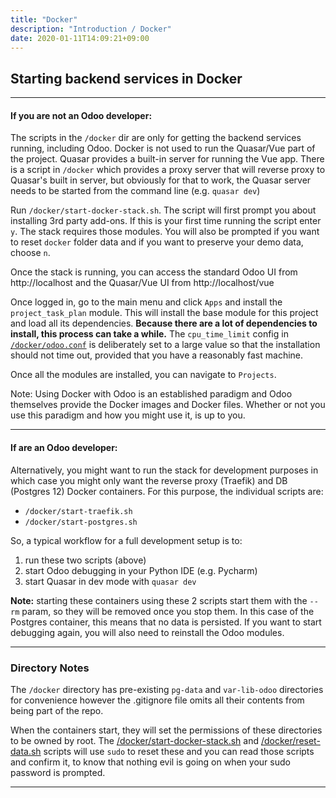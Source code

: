 ```yaml
---
title: "Docker"
description: "Introduction / Docker"
date: 2020-01-11T14:09:21+09:00
---
```


## Starting backend services in Docker

---

#### If you are not an Odoo developer:

The scripts in the `/docker` dir are only for getting the backend services running, including Odoo. Docker is not used
to
run the Quasar/Vue part of the project. Quasar provides a built-in server for running the Vue app. There is a script in
`/docker` which provides a proxy server that will reverse proxy to Quasar's built in server, but obviously for that to
work, the Quasar server needs to be started from the command line (e.g. `quasar dev`)

Run `/docker/start-docker-stack.sh`. The script will first prompt you about installing 3rd party add-ons. If this is
your first time running the script enter `y`. The stack requires those modules. You will also be prompted if you want to
reset `docker` folder data and if you want to preserve your demo data, choose `n`.

Once the stack is running, you can access the standard Odoo UI from http://localhost and the Quasar/Vue UI
from http://localhost/vue

Once logged in, go to the main menu and click `Apps` and install the `project_task_plan` module. This will install the
base module for this project and load all its dependencies. **Because there are a lot of dependencies to install, this
process can take a while.** The `cpu_time_limit` config in
[`/docker/odoo.conf`](https://gitlab.com/sylnsr/odoo-in-vue/-/tree/14/docker/odoo.conf) is deliberately set to a large
value so that the installation should not time out, provided that you have a reasonably fast machine.

Once all the modules are installed, you can navigate to `Projects`.

Note: Using Docker with Odoo is an established paradigm and Odoo themselves provide the Docker images and Docker files.
Whether or not you use this paradigm and how you might use it, is up to you.

---

#### If are an Odoo developer:

Alternatively, you might want to run the stack for development purposes in which case you might only want the reverse
proxy (Traefik) and DB (Postgres 12) Docker containers. For this purpose, the individual scripts are:

- `/docker/start-traefik.sh`
- `/docker/start-postgres.sh`

So, a typical workflow for a full development setup is to:

1. run these two scripts (above)
2. start Odoo debugging in your Python IDE (e.g. Pycharm)
3. start Quasar in dev mode with `quasar dev`

**Note:** starting these containers using these 2 scripts start them with the `--rm` param, so they will be removed once
you stop them. In this case of the Postgres container, this means that no data is persisted. If you want to start
debugging again, you will also need to reinstall the Odoo modules.
 
---

### Directory Notes

The `/docker` directory has pre-existing `pg-data` and `var-lib-odoo` directories for convenience however the
.gitignore file omits all their contents from being part of the repo.

When the containers start, they will set the permissions of these directories to be owned by root.
The [/docker/start-docker-stack.sh](https://gitlab.com/sylnsr/odoo-in-vue/-/tree/14/docker/start-docker-stack.sh) and
[/docker/reset-data.sh](https://gitlab.com/sylnsr/odoo-in-vue/-/tree/14/docker/reset-data.sh) scripts will use `sudo` to
reset these and you can read those scripts and confirm it, to know that nothing evil is going on when your sudo
password is prompted.

---
